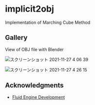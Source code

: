 # implicit2obj
Implementation of Marching Cube Method


## Gallery
View of OBJ file with Blender

![スクリーンショット 2021-11-27 4 06 39](https://user-images.githubusercontent.com/42662735/143622599-38284490-1b4d-49f6-a1d2-63f52a9c5368.png)

![スクリーンショット 2021-11-27 4 26 15](https://user-images.githubusercontent.com/42662735/143623532-4239edc5-2f67-48dd-850b-87e0dcf4f1da.png)


## Acknowledgments
- [Fluid Engine Development](https://fluidenginedevelopment.org/)
